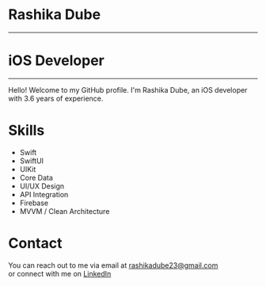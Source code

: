 # Rashika Dube
____________________________________________________________________________________________________________________________________________________________________________________

# iOS Developer
____________________________________________________________________________________________________________________________________________________________________________________

Hello! Welcome to my GitHub profile. I'm Rashika Dube, an iOS developer with 3.6 years of experience.

# Skills

- Swift  
- SwiftUI  
- UIKit  
- Core Data  
- UI/UX Design  
- API Integration  
- Firebase  
- MVVM / Clean Architecture


# Contact

You can reach out to me via email at [rashikadube23@gmail.com](mailto:rashikadube23@gmail.com)  
or connect with me on [LinkedIn](https://www.linkedin.com/in/rashika-dube-9510891a0)
